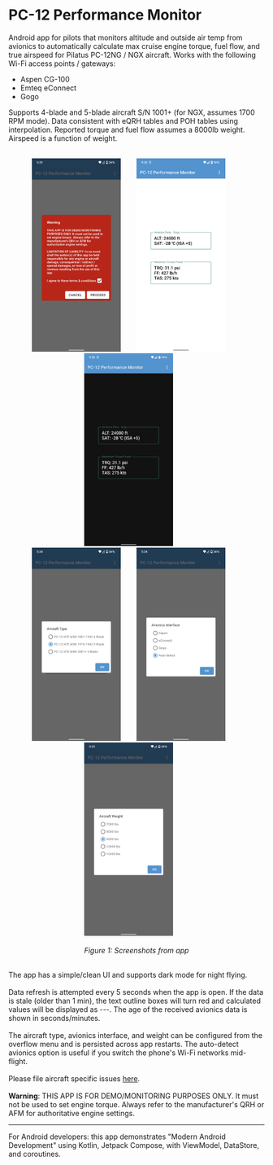 # PC-12 Performance Monitor

Android app for pilots that monitors altitude and outside air temp from avionics to automatically calculate max cruise engine torque, fuel flow, and true airspeed for Pilatus PC-12NG / NGX aircraft. Works with the following Wi-Fi access points / gateways:
* Aspen CG-100
* Emteq eConnect
* Gogo

Supports 4-blade and 5-blade aircraft S/N 1001+ (for NGX, assumes 1700 RPM mode). Data consistent with eQRH tables and POH tables using interpolation. Reported torque and fuel flow assumes a 8000lb weight. Airspeed is a function of weight.
<br/>
<br/>
<p align="center">
<img src="https://raw.githubusercontent.com/daveyburke/PC-12-Performance-Monitor/main/Screenshot_1.png" alt="" width="175"/>&nbsp;&nbsp;&nbsp;&nbsp;&nbsp;&nbsp;&nbsp;&nbsp;<img src="https://raw.githubusercontent.com/daveyburke/PC-12-Performance-Monitor/main/Screenshot_2.png" alt="" width="175"/>&nbsp;&nbsp;&nbsp;&nbsp;&nbsp;&nbsp;&nbsp;&nbsp;<img src="https://raw.githubusercontent.com/daveyburke/PC-12-Performance-Monitor/main/Screenshot_2b.png" alt="" width="175"/>&nbsp;&nbsp;&nbsp;&nbsp;&nbsp;&nbsp;&nbsp;&nbsp;
<br/>
<img src="https://raw.githubusercontent.com/daveyburke/PC-12-Performance-Monitor/main/Screenshot_3.png" alt="" width="175"/>&nbsp;&nbsp;&nbsp;&nbsp;&nbsp;&nbsp;&nbsp;&nbsp;<img src="https://raw.githubusercontent.com/daveyburke/PC-12-Performance-Monitor/main/Screenshot_4.png" alt="" width="175"/>&nbsp;&nbsp;&nbsp;&nbsp;&nbsp;&nbsp;&nbsp;&nbsp;<img src="https://raw.githubusercontent.com/daveyburke/PC-12-Performance-Monitor/main/Screenshot_5.png" alt="" width="175"/>&nbsp;&nbsp;&nbsp;&nbsp;&nbsp;&nbsp;&nbsp;&nbsp;
<br/>
<br/>
<em>Figure 1: Screenshots from app</em>
</p>

<br/>
The app has a simple/clean UI and supports dark mode for night flying. 
<br/>
<br/>
Data refresh is attempted every 5 seconds when the app is open. If the data is stale (older than 1 min), the text outline boxes will turn red and calculated values will be displayed as ---. The age of the received avionics data is shown in seconds/minutes.
<br/>
<br/>The aircraft type, avionics interface, and weight can be configured from the overflow menu and is persisted across app restarts. The auto-detect avionics option is useful if you switch the phone's Wi-Fi networks mid-flight.
<br/>
<br/>
Please file aircraft specific issues <a href="https://github.com/daveyburke/PC-12-Performance-Monitor/issues">here</a>.
<br/>
<br/>
<b>Warning</b>: THIS APP IS FOR DEMO/MONITORING PURPOSES ONLY. It must not be used to set engine torque. Always refer to the manufacturer's QRH or AFM
for authoritative engine settings.
<br/>

---

For Android developers: this app demonstrates "Modern Android Development" using Kotlin, Jetpack Compose, with ViewModel, DataStore, and coroutines.


